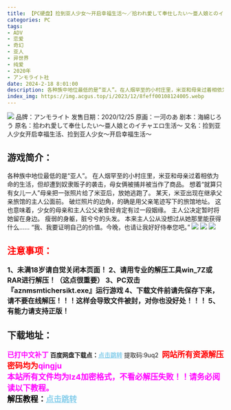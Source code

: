 ```yaml
---
title: 【PC硬盘】捡到亚人少女～开启幸福生活～／拾われ愛して奉仕したい～亜人娘とのイチャエロ生活～
categories: PC
tags:
- ADV
- 恋爱
- 奇幻
- 亚人
- 异世界
- 纯爱
- 2020年
- アンモライト社
date: 2024-2-18 8:01:00
description: 各种族中地位最低的是“亚人”。在人烟罕至的小村庄里，米亚和母亲过着相依为命的生活，但却遭到奴隶贩子的袭击，母女俩被捕并被当作了商品。想着“就算只有女儿一人”母亲把一张照片给了米亚后，放她逃跑了。某天，米亚出现在继承父亲旅馆的主人公面前。破烂照片的边角，的确是用父亲笔迹写下的旅馆地址。这也意味着，少女的母亲和主人公父亲曾经肯定有过一段姻缘。
index_img: https://img.acgus.top/i/2023/12/8feff00108124005.webp
---
```

![](https://img.acgus.top/i/2023/12/8feff00108124005.webp)
品牌：アンモライト
发售日期：2020/12/25
原画：一河のあ
剧本：海綿じろう
原名：拾われ愛して奉仕したい～亜人娘とのイチャエロ生活～
又名：捡到亚人少女开启幸福生活、捡到亚人少女～开启幸福生活～

## 游戏简介：
各种族中地位最低的是“亚人”。
在人烟罕至的小村庄里，米亚和母亲过着相依为命的生活，但却遭到奴隶贩子的袭击，母女俩被捕并被当作了商品。
想着“就算只有女儿一人”母亲把一张照片给了米亚后，放她逃跑了。
某天，米亚出现在继承父亲旅馆的主人公面前。
破烂照片的边角，的确是用父亲笔迹写下的旅馆地址。
这也意味着，少女的母亲和主人公父亲曾经肯定有过一段姻缘。
主人公决定暂时将她留在身边。
瘦弱的身躯，脏兮兮的头发。
本来主人公从没想过从她那里能获得什么……
“我、我要证明自己的价值。今晚，也请让我好好侍奉您吧。”
![](https://img.acgus.top/i/2023/12/2eb05450c9124017.webp)
![](https://img.acgus.top/i/2023/12/7789845577124012.webp)
![](https://img.acgus.top/i/2023/12/c0130b6e10124008.webp)




## <font color=#FF0000 >注意事项：</font>
<font size=3><b>1、未满18岁请自觉关闭本页面！
2、请用专业的解压工具win_7Z或RAR进行解压！（这点很重要）
3、PC双击『aznmsmtichersikt.exe』运行游戏
4、下载文件前请先保存下来，请不要在线解压！！！这样会导致文件被封，对你也没好处！！！
5、有能力请支持正版！</b></font>

## 下载地址：
<font color=#FF00FF size=3><b>已打中文补丁</b></font>
<b>百度网盘下载点：</b><a href="https://pan.baidu.com/s/1LCb6N3KIG_4fmz4hpoRH-Q?pwd=9uq2" style="color: #87CEEB;"><b>点击跳转</b></a> 提取码:9uq2
<a style="padding: 0" href="https://post.qingju.org/AD/"><img style="max-width:100%" src="https://img.acgus.top/i/2024/07/478f689b8021d8d499ab43d21acf137a.gif" alt=""></a>
<b><font color=#FF0000 size=4>网站所有资源解压密码均为</b></font><b><font color=#FF00FF size=4>qingju</font><font color=#FF0000 ></font></b><br><b><font color=#FF00FF size=4>本站所有文件均为lz4加密格式，不看必解压失败！！请务必阅读以下教程。</b></font><br><b><font color=#000 size=4>解压教程：</b><a href="https://post.qingju.org/tutorial/000/" style="color: #87CEEB;"><b>点击跳转</b></a>